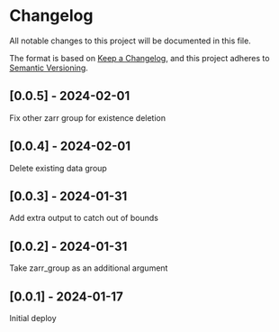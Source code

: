 # Changelog
All notable changes to this project will be documented in this file.

The format is based on [Keep a Changelog](https://keepachangelog.com/en/1.0.0/),
and this project adheres to [Semantic Versioning](https://semver.org/spec/v2.0.0.html).

## [0.0.5] - 2024-02-01
Fix other zarr group for existence deletion

## [0.0.4] - 2024-02-01
Delete existing data group 

## [0.0.3] - 2024-01-31
Add extra output to catch out of bounds

## [0.0.2] - 2024-01-31
Take zarr_group as an additional argument

## [0.0.1] - 2024-01-17
Initial deploy
